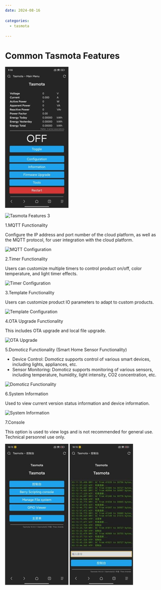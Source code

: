 ```yaml
---
date: 2024-08-16

categories:
  - tasmota

---
```


# Common Tasmota Features

   ![Tasmota Features 1](/assets/images/tasmota/tasmota_matter/3-1.jpg)
<!-- more -->
   <!-- ![Tasmota Features 2](/assets/images/tasmota/tasmota_matter/3-2.jpg)-->
   ![Tasmota Features 3](/assets/images/tasmota/tasmota_matter/3-3en.png) 

   <!-- The button positions are the same in Chinese and English versions. The following features are found in the settings. -->

1.MQTT Functionality

   Configure the IP address and port number of the cloud platform, as well as the MQTT protocol, for user integration with the cloud platform.

   ![MQTT Configuration](/assets/images/tasmota/tasmota_matter/3-4en.png)

2.Timer Functionality

   Users can customize multiple timers to control product on/off, color temperature, and light timer effects.

   ![Timer Configuration](/assets/images/tasmota/tasmota_matter/3-5en.png)

3.Template Functionality

   Users can customize product IO parameters to adapt to custom products.

   ![Template Configuration](/assets/images/tasmota/tasmota_matter/3-6en.png)

4.OTA Upgrade Functionality

   This includes OTA upgrade and local file upgrade.

   ![OTA Upgrade](/assets/images/tasmota/tasmota_matter/3-7en.png)

5.Domoticz Functionality (Smart Home Sensor Functionality)

   - Device Control: Domoticz supports control of various smart devices, including lights, appliances, etc.
   - Sensor Monitoring: Domoticz supports monitoring of various sensors, including temperature, humidity, light intensity, CO2 concentration, etc.

   ![Domoticz Functionality](/assets/images/tasmota/tasmota_matter/3-8en.png)

6.System Information

   Used to view current version status information and device information.

   ![System Information](/assets/images/tasmota/tasmota_matter/3-9en.png
)

7.Console

   This option is used to view logs and is not recommended for general use. Technical personnel use only.

   ![Console](/assets/images/tasmota/tasmota_matter/3-10.jpg)
   ![Console](/assets/images/tasmota/tasmota_matter/3-11.jpg)

